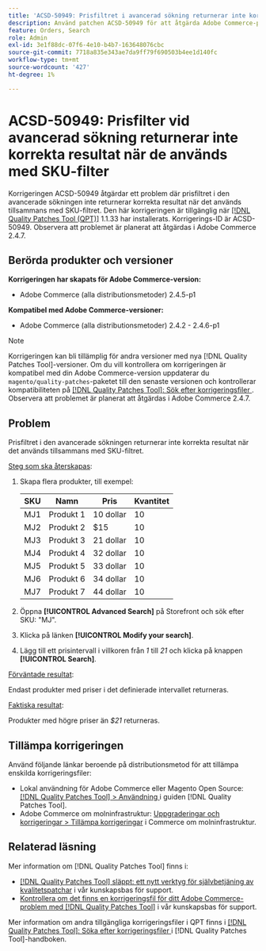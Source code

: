 ```yaml
---
title: 'ACSD-50949: Prisfiltret i avancerad sökning returnerar inte korrekta resultat när det används tillsammans med SKU-filtret'
description: Använd patchen ACSD-50949 för att åtgärda Adobe Commerce-problemet där prisfiltret i den avancerade sökningen inte returnerar korrekta resultat när det används tillsammans med SKU-filtret.
feature: Orders, Search
role: Admin
exl-id: 3e1f88dc-07f6-4e10-b4b7-163648076cbc
source-git-commit: 7718a835e343ae7da9ff79f690503b4ee1d140fc
workflow-type: tm+mt
source-wordcount: '427'
ht-degree: 1%

---
```


# ACSD-50949: Prisfilter vid avancerad sökning returnerar inte korrekta resultat när de används med SKU-filter

Korrigeringen ACSD-50949 åtgärdar ett problem där prisfiltret i den avancerade sökningen inte returnerar korrekta resultat när det används tillsammans med SKU-filtret. Den här korrigeringen är tillgänglig när [[!DNL Quality Patches Tool (QPT)]](/help/announcements/adobe-commerce-announcements/magento-quality-patches-released-new-tool-to-self-serve-quality-patches.md) 1.1.33 har installerats. Korrigerings-ID är ACSD-50949. Observera att problemet är planerat att åtgärdas i Adobe Commerce 2.4.7.

## Berörda produkter och versioner

**Korrigeringen har skapats för Adobe Commerce-version:**

* Adobe Commerce (alla distributionsmetoder) 2.4.5-p1

**Kompatibel med Adobe Commerce-versioner:**

* Adobe Commerce (alla distributionsmetoder) 2.4.2 - 2.4.6-p1

>[!NOTE]
>
>Korrigeringen kan bli tillämplig för andra versioner med nya [!DNL Quality Patches Tool]-versioner. Om du vill kontrollera om korrigeringen är kompatibel med din Adobe Commerce-version uppdaterar du `magento/quality-patches`-paketet till den senaste versionen och kontrollerar kompatibiliteten på [[!DNL Quality Patches Tool]: Sök efter korrigeringsfiler ](<https://experienceleague.adobe.com/tools/commerce-quality-patches/index.html>). Observera att problemet är planerat att åtgärdas i Adobe Commerce 2.4.7.

## Problem

Prisfiltret i den avancerade sökningen returnerar inte korrekta resultat när det används tillsammans med SKU-filtret.

<u>Steg som ska återskapas</u>:

1. Skapa flera produkter, till exempel:

   | SKU | Namn | Pris | Kvantitet |
   |-----|-----------|-------|----------|
   | MJ1 | Produkt 1 | 10 dollar | 10 |
   | MJ2 | Produkt 2 | $15 | 10 |
   | MJ3 | Produkt 3 | 21 dollar | 10 |
   | MJ4 | Produkt 4 | 32 dollar | 10 |
   | MJ5 | Produkt 5 | 33 dollar | 10 |
   | MJ6 | Produkt 6 | 34 dollar | 10 |
   | MJ7 | Produkt 7 | 44 dollar | 10 |

1. Öppna **[!UICONTROL Advanced Search]** på Storefront och sök efter SKU: &quot;MJ&quot;.
1. Klicka på länken **[!UICONTROL Modify your search]**.
1. Lägg till ett prisintervall i villkoren från *1* till *21* och klicka på knappen **[!UICONTROL Search]**.

<u>Förväntade resultat</u>:

Endast produkter med priser i det definierade intervallet returneras.

<u>Faktiska resultat</u>:

Produkter med högre priser än *$21* returneras.

## Tillämpa korrigeringen

Använd följande länkar beroende på distributionsmetod för att tillämpa enskilda korrigeringsfiler:

* Lokal användning för Adobe Commerce eller Magento Open Source: [[!DNL Quality Patches Tool] > Användning ](<https://experienceleague.adobe.com/docs/commerce-operations/tools/quality-patches-tool/usage.html>) i guiden [!DNL Quality Patches Tool].
* Adobe Commerce om molninfrastruktur: [Uppgraderingar och korrigeringar > Tillämpa korrigeringar](https://experienceleague.adobe.com/docs/commerce-cloud-service/user-guide/develop/upgrade/apply-patches.html) i Commerce om molninfrastruktur.

## Relaterad läsning

Mer information om [!DNL Quality Patches Tool] finns i:

* [[!DNL Quality Patches Tool] släppt: ett nytt verktyg för självbetjäning av kvalitetspatchar](/help/announcements/adobe-commerce-announcements/magento-quality-patches-released-new-tool-to-self-serve-quality-patches.md) i vår kunskapsbas för support.
* [Kontrollera om det finns en korrigeringsfil för ditt Adobe Commerce-problem med  [!DNL Quality Patches Tool]](/help/support-tools/patches-available-in-qpt-tool/check-patch-for-magento-issue-with-magento-quality-patches.md) i vår kunskapsbas för support.

Mer information om andra tillgängliga korrigeringsfiler i QPT finns i [[!DNL Quality Patches Tool]: Söka efter korrigeringsfiler ](<https://experienceleague.adobe.com/tools/commerce-quality-patches/index.html>) i [!DNL Quality Patches Tool]-handboken.

